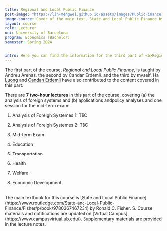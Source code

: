 ```yaml
---
title: Regional and Local Public Finance
post-image: "https://lin-mengwei.github.io/assets/images/PublicFinance.png"
image-source: Cover of the main text, State and Local Public Finance by Ronald Fisher. 
layout: course
role: Lecturer
uni: University of Barcelona
program: Economics (Bachelor)
semester: Spring 2024


intro: Here you can find the information for the third part of <b>Regional and Local Public Finance</b>, which covers the analysis of two international systems and the last part of the textbook, "Applications and Policy Analysis".
---
```



The first part of the course, *Regional and Local Public Finance*, is taught by [Andreu Arenas](https://sites.google.com/site/andreuarenasweb/home), the second by [Candan Erdemli](https://ieb.ub.edu/en/researcher/erdemli-candan/), and the third by myself. [Ha Luong](https://haluong.weebly.com/) and [Candan Erdemli](https://ieb.ub.edu/en/researcher/erdemli-candan/) have also contributed to the content covered in this part.

There are **7 two-hour lectures** in this part of the course, covering (a) the analysis of foreign systems and (b) applications andpolicy analyses and one session for the mid-term exam:

1. Analysis of Foreigh Systemes 1: TBC

2. Analysis of Foreigh Systemes 2: TBC

3. Mid-term Exam

4. Education

5. Transportation

6. Health

7. Welfare

8. Economic Development


<br>
The main textbook for this course is [State and Local Public Finance](https://www.routledge.com/State-and-Local-Public-Finance/Fisher/p/book/9780367467234) by Ronald C. Fisher. S. Course materials and notifications are updated on [Virtual Campus](https://www.campusvirtual.ub.edu/). Supplementary materials are provided in the lecture notes.
